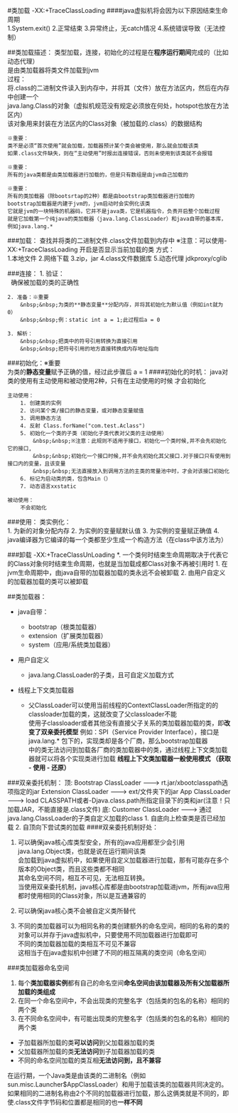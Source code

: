 #类加载
    -XX:+TraceClassLoading
####java虚拟机将会因为以下原因结束生命周期  
    1.System.exit()
    2.正常结束
    3.异常终止，无catch情况
    4.系统错误导致（无法控制）

##类加载描述：
    类型加载，连接，初始化的过程是在**程序运行期间**完成的（比如动态代理）  
    是由类加载器将类文件加载到jvm  
    过程：  
    将.class的二进制文件读入到内存中，并将其（文件）放在方法区内，然后在内存中创建一个  
    java.lang.Class的对象（虚拟机规范没有规定必须放在何处，hotspot也放在方法区内）  
    该对象用来封装在方法区内的Class对象（被加载的.class）的数据结构
   
    ※重要：
    类不是必须“首次使用”就会加载，加载器预计某个类会被使用，那么就会加载该类  
    如果.class文件缺失，则在“主动使用”时报出连接错误，否则未使用到该类就不会报错
    
    ※重要：
    所有的java类都是由类加载器进行加载的，但是只有数组是由jvm自己加载的
    
    ※重要：
    所有的类加载器（除bootsrtap的2种）都是由bootstrap类加载器进行加载的
    bootstrap加载器是内建于jvm的，jvm启动时会实例化该类
    它就是jvm的一块特殊的机器码，它并不是java类，它是机器指令，负责开启整个加载过程
    就是它加载第一个纯java的类加载器（java.lang.ClassLoader）和java自带的基本库，例如java.lang.*
    
###加载：
    查找并将类的二进制文件.class文件加载到内存中
    ※注意：可以使用-XX:+TraceClassLoading 开启是否显示当前加载的类
    方式：  
    1.本地文件
    2.网络下载
    3.zip，jar
    4.class文件数据库
    5.动态代理 jdkproxy/cglib
    
###连接：
    1. 验证：  
        &nbsp;&nbsp;确保被加载的类的正确性
    
    2. 准备：※重要  
        &nbsp;&nbsp;为类的**静态变量**分配内存，并将其初始化为默认值（例如int就为0）  
        &nbsp;&nbsp;例：static int a = 1;此过程后a = 0
        
    3. 解析：  
        &nbsp;&nbsp;把类中的符号引用转换为直接引用  
        &nbsp;&nbsp;把符号引用的地方直接转换成内存地址指向  
      
###初始化：※重要  
    为类的**静态变量**赋予正确的值，经过此步骤后 a = 1
####初始化的时机：
    java对类的使用有主动使用和被动使用2种，只有在主动使用的时候 才会初始化  

    主动使用：  
        1. 创建类的实例  
        2. 访问某个类/接口的静态变量，或对静态变量赋值  
        3. 调用静态方法  
        4. 反射 Class.forName("com.test.Aclass")  
        5. 初始化一个类的子类（初始化子类代表对父类的主动使用）  
            &nbsp;&nbsp;※注意：此规则不适用于接口，初始化一个类时候,并不会先初始化它的接口,
            &nbsp;&nbsp;初始化一个接口时候,并不会先初始化其父接口.对于接口只有使用到接口内的变量，且该变量  
            &nbsp;&nbsp;无法直接放入到调用方法的主类的常量池中时，才会对该接口初始化  
        6. 标记为启动类的类，包含Main（）  
        7. 动态语言xxstatic  
    
    被动使用：  
        不会初始化  
    

###使用：
    类实例化：  
    1. 为新的对象分配内存
    2. 为实例的变量赋默认值
    3. 为实例的变量赋正确值
    4. java编译器为它编译的每一个类都至少生成一个构造方法（在class中该方法为<init>）

###卸载
    -XX:+TraceClassUnLoading
    *. 一个类何时结束生命周期取决于代表它的Class对象何时结束生命周期，也就是当加载成都Class对象不再被引用时
    1. 在jvm生命周期中，由java自带的加载器加载的类永远不会被卸载
    2. 由用户自定义的加载器加载的类可以被卸载

##类加载器：
+ java自带：
    + bootstrap（根类加载器）
    + extension（扩展类加载器）
    + system（应用/系统类加载器）  

+ 用户自定义
    + java.lang.ClassLoader的子类，且可自定义加载方式
    
+ 线程上下文类加载器
    + 父ClassLoader可以使用当前线程的ContextClassLoader所指定的的classloader加载的类，这就改变了父classloader不能  
      使用子classloader或者其他没有直接父子关系的类加载器加载的类，即**改变了双亲委托模型**
      例如：SPI（Service Provider Interface），接口是java.lang.* 包下的，实现类却是各个厂商，那么bootstrap加载器  
      中的类无法访问到加载各厂商的类加载器中的类，通过线程上下文类加载器就可以将各个实现类进行加载
      **线程上下文类加载器一般使用模式 （获取 - 使用 - 还原）**
    
###双亲委托机制：
    顶:  Bootstrap ClassLoader  ---> rt.jar/xbootclasspath选项指定的jar
         Extension ClassLoader  ---> ext/文件夹下的jar
         App ClassLoader        ---> load CLASSPATH或者-Djava.class.path所指定目录下的类和jar(注意！只加载JAR，不能直接是.class文件)
    底:  Customer ClassLoader   ---> 通过java.lang.ClassLoader的子类自定义加载的class
    1. 自底向上检查类是否已经加载
    2. 自顶向下尝试类的加载
####双亲委托机制好处：
1. 可以确保java核心库类型安全，所有的java应用都至少会引用java.lang.Object类，也就是说在运行期间该类  
    会加载到java虚拟机中，如果使用自定义加载器进行加载，那有可能存在多个版本的Object类，而且这些类都不相同  
    其命名空间不同，相互不可见，无法相互转换。  
    当使用双亲委托机制，java核心库都是由bootstrap加载进jvm，所有java应用都时使用相同的Class对象，所以是互通兼容的  
    
2. 可以确保java核心类不会被自定义类所替代  

3. 不同的类加载器可以为相同名称的类创建额外的命名空间，相同的名称的类的对象可以并存于java虚拟机中，只要使用不同加载器进行加载即可  
    不同的类加载器加载的类相互不可见不兼容  
    这相当于在java虚拟机中创建了不同的相互隔离的类空间（命名空间）  
    
###类加载器命名空间
1. 每个**类加载器实例**都有自己的命名空间**命名空间由该加载器及所有父加载器所加载的类组成**
2. 在同一个命名空间中，不会出现类的完整名字（包括类的包名的名称）相同的两个类
3. 在不同命名空间中，有可能出现类的完整名字（包括类的包名的名称）相同的两个类  
  
+ 子加载器所加载的类**可以访问**到父加载器加载的类  
+ 父加载器所加载的类**无法访问**到子加载器加载的类
+ 不同的命名空间加载的类互相**无法访问到，且不兼容**

在运行期，一个Java类是由该类的二进制名（例如sun.misc.Launcher$AppClassLoader）和用于加载该类的加载器共同决定的。  
如果相同的二进制名称由2个不同的加载器进行加载，那么这俩类就是不同的，即使.class文件字节码和位置都是相同的也**一样不同**
